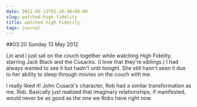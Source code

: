 ```yaml
---
date: 2012-05-13T03:20:40+09:00
slug: watched-high-fidelity
title: watched high fidelity
tags: journal
---
```


##03:20 Sunday 13 May 2012

Lin and I just sat on the couch together while watching High Fidelity, starring Jack Black and the Cusacks.  (I love that they're siblings.)  I had always wanted to see it but hadn't until tonight.  She still hasn't seen it due to her ability to sleep through movies on the couch with me.

 

I really liked it!  John Cusack's character, Rob had a similar transformation as me, Rob.  Basically just realized that imaginary relationships, if manifested, would never be as good as the one we Robs have right now.
